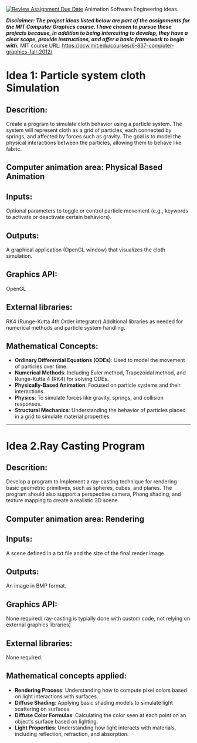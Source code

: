 [![Review Assignment Due Date](https://classroom.github.com/assets/deadline-readme-button-22041afd0340ce965d47ae6ef1cefeee28c7c493a6346c4f15d667ab976d596c.svg)](https://classroom.github.com/a/RM1pL2Qm)
Animation Software Engineering ideas.

***Disclaimer: The project ideas listed below are part of the assignments for the MIT Computer Graphics course. I have chosen to pursue these projects because, in addition to being interesting to develop, they have a clear scope, provide instructions, and offer a basic framework to begin with.***
MIT course URL: https://ocw.mit.edu/courses/6-837-computer-graphics-fall-2012/

# Idea 1: Particle system cloth Simulation

## Descrition: 
Create a program to simulate cloth behavior using a particle system. The system will represent cloth as a grid of particles, each connected by springs, and affected by forces such as gravity. The goal is to model the physical interactions between the particles, allowing them to behave like fabric.

## Computer animation area: Physical Based Animation

## Inputs:
Optional parameters to toggle or control particle movement (e.g., keywords to activate or deactivate certain behaviors).

## Outputs: 
A graphical application (OpenGL window) that visualizes the cloth simulation.

## Graphics API: 
OpenGL

## External libraries:
RK4 (Runge-Kutta 4th Order integrator)
Additional libraries as needed for numerical methods and particle system handling.

## Mathematical Concepts:
- **Ordinary Differential Equations (ODEs)**: Used to model the movement of particles over time.
- **Numerical Methods**: Including Euler method, Trapezoidal method, and Runge-Kutta 4 (RK4) for solving ODEs.
- **Physically-Based Animation**: Focused on particle systems and their interactions.
- **Physics**: To simulate forces like gravity, springs, and collision responses.
- **Structural Mechanics**: Understanding the behavior of particles placed in a grid to simulate material properties.

----------------------------------------------------------------------------------
# Idea 2.Ray Casting Program

## Descrition: 
Develop a program to implement a ray-casting technique for rendering basic geometric primitives, such as spheres, cubes, and planes. The program should also support a perspective camera, Phong shading, and texture mapping to create a realistic 3D scene.

## Computer animation area: Rendering

## Inputs: 
A scene defined in a txt file and the size of the final render image.

## Outputs: 
An image in BMP format.

## Graphics API: 
None required( ray-casting is typially done with custom code, not relying on external graphics libraries) 

## External libraries: 
None required.

## Mathematical concepts applied:
- **Rendering Process**: Understanding how to compute pixel colors based on light interactions with surfaces.
- **Diffuse Shading**: Applying basic shading models to simulate light scattering on surfaces.
- **Diffuse Color Formulas**: Calculating the color seen at each point on an object’s surface based on lighting.
- **Light Properties**: Understanding how light interacts with materials, including reflection, refraction, and absorption.
